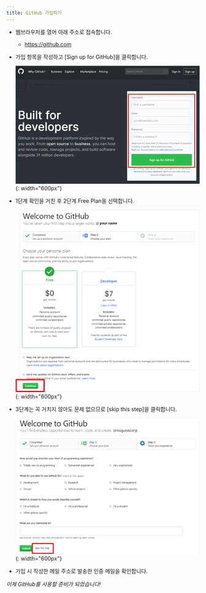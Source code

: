 ```yaml
---
title: GitHub 가입하기
---
```


* 웹브라우저를 열어 아래 주소로 접속합니다.
   - https://github.com


* 가입 항목을 작성하고 [Sign up for GitHub]을 클릭합니다.

   ![Join GitHub](../images/join_github_1.png){: width="600px"}


* 1단계 확인을 거친 후 2단계 Free Plan을 선택합니다.

   ![Join GitHub](../images/join_github_2.png){: width="600px"}


* 3단계는 꼭 거치지 않아도 문제 없으므로 [skip this step]을 클릭합니다.

   ![Join GitHub](../images/join_github_3.png){: width="600px"}


* 가입 시 작성한 메일 주소로 발송한 인증 메일을 확인합니다.



*이제 GitHub를 사용할 준비가 되었습니다!*
